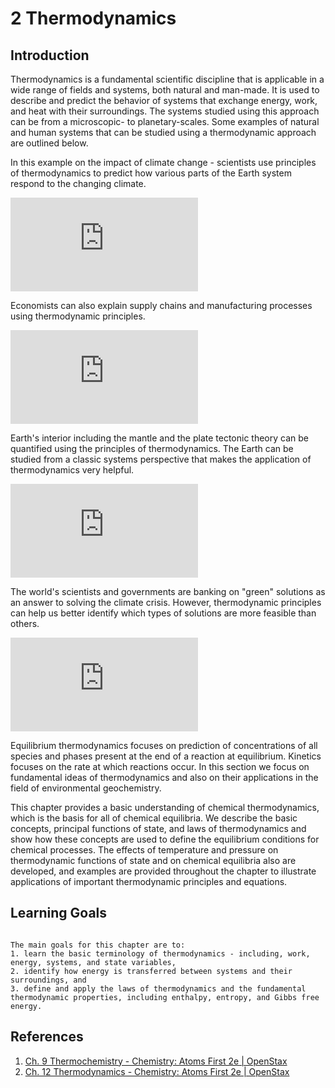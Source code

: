 # 2 Thermodynamics

## Introduction

Thermodynamics is a fundamental scientific discipline that is applicable in a wide range of fields and systems, both natural and man-made. It is used to describe and predict the behavior of systems that exchange energy, work, and heat with their surroundings. The systems studied using this approach can be from a microscopic- to planetary-scales.  Some examples of natural and human systems that can be studied using a thermodynamic approach are outlined below.

In this example on the impact of climate change - scientists use principles of thermodynamics to predict how various parts of the Earth system respond to the changing climate.  

<div class="container">
<iframe src="https://www.youtube.com/embed/AVu-vplvCZE" 
frameborder="0" allowfullscreen class="video"></iframe>
</div>

Economists can also explain supply chains and manufacturing processes using thermodynamic principles.

<div class="container">
<iframe src="https://www.youtube.com/embed/h6Clz8DQvIk" 
frameborder="0" allowfullscreen class="video"></iframe>
</div>

Earth's interior including the mantle and the plate tectonic theory can be quantified using the principles of thermodynamics. The Earth can be studied from a classic systems perspective that makes the application of thermodynamics very helpful.

<div class="container">
<iframe src="https://www.youtube.com/embed/ECBbAjoEHWI" 
frameborder="0" allowfullscreen class="video"></iframe>
</div>

The world's scientists and governments are banking on "green" solutions as an answer to solving the climate crisis.  However, thermodynamic principles can help us better identify which types of solutions are more feasible than others. 

<div class="container">
<iframe src="https://www.youtube.com/embed/Chp9VlSs25c" 
frameborder="0" allowfullscreen class="video"></iframe>
</div>


<!---
<div class="container">
<iframe src="https://www.youtube.com/embed/Cco0T7cj-B4" 
frameborder="0" allowfullscreen class="video"></iframe>
</div>
--->


Equilibrium thermodynamics focuses on prediction of concentrations of all species and phases present at the end of a reaction at equilibrium. Kinetics focuses on the rate at which reactions occur. In this section we focus on fundamental ideas of thermodynamics and also on their applications in the field of environmental geochemistry.

This chapter provides a basic understanding of chemical thermodynamics, which is the basis for all of chemical equilibria. We describe the basic concepts, principal functions of state, and laws of thermodynamics and show how these concepts are used to define the equilibrium conditions for chemical processes. The effects of temperature and pressure on thermodynamic functions of state and on chemical equilibria also are developed, and examples are provided throughout the chapter to illustrate applications of important thermodynamic principles and equations.

## Learning Goals

```{admonition} Learning Goals

The main goals for this chapter are to:
1. learn the basic terminology of thermodynamics - including, work, energy, systems, and state variables,
2. identify how energy is transferred between systems and their surroundings, and 
3. define and apply the laws of thermodynamics and the fundamental thermodynamic properties, including enthalpy, entropy, and Gibbs free energy.
```

## References
1. [Ch. 9 Thermochemistry - Chemistry: Atoms First 2e | OpenStax](https://openstax.org/books/chemistry-atoms-first-2e/pages/9-introduction)
2. [Ch. 12 Thermodynamics - Chemistry: Atoms First 2e | OpenStax](https://openstax.org/books/chemistry-atoms-first-2e/pages/12-introduction)
